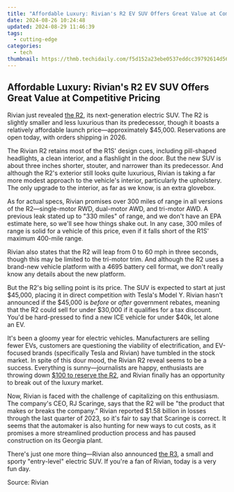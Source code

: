 ```yaml
---
title: "Affordable Luxury: Rivian's R2 EV SUV Offers Great Value at Competitive Pricing"
date: 2024-08-26 10:24:48
updated: 2024-08-29 11:46:39
tags:
  - cutting-edge
categories:
  - tech
thumbnail: https://thmb.techidaily.com/f5d152a23ebe0537eddcc39792614d56215becc5357892b0b77a3b9431bbf691.jpg
---
```


## Affordable Luxury: Rivian's R2 EV SUV Offers Great Value at Competitive Pricing

Rivian just revealed [the R2](https://rivian.com/r2), its next-generation electric SUV. The R2 is slightly smaller and less luxurious than its predecessor, though it boasts a relatively affordable launch price—approximately $45,000\. Reservations are open today, with orders shipping in 2026.

 The Rivian R2 retains most of the R1S' design cues, including pill-shaped headlights, a clean interior, and a flashlight in the door. But the new SUV is about three inches shorter, stouter, and narrower than its predecessor. And although the R2's exterior still looks quite luxurious, Rivian is taking a far more modest approach to the vehicle's interior, particularly the upholstery. The only upgrade to the interior, as far as we know, is an extra glovebox.

 As for actual specs, Rivian promises over 300 miles of range in all versions of the R2—single-motor RWD, dual-motor AWD, and tri-motor AWD. A previous leak stated up to "330 miles" of range, and we don't have an EPA estimate here, so we'll see how things shake out. In any case, 300 miles of range is solid for a vehicle of this price, even if it falls short of the R1S' maximum 400-mile range.

 Rivian also states that the R2 will leap from 0 to 60 mph in three seconds, though this may be limited to the tri-motor trim. And although the R2 uses a brand-new vehicle platform with a 4695 battery cell format, we don't really know any details about the new platform.

 But the R2's big selling point is its price. The SUV is expected to start at just $45,000, placing it in direct competition with Tesla's Model Y. Rivian hasn't announced if the $45,000 is _before_ or _after_ government rebates, meaning that the R2 could sell for under $30,000 if it qualifies for a tax discount. You'd be hard-pressed to find a new ICE vehicle for under $40k, let alone an EV.

 It's been a gloomy year for electric vehicles. Manufacturers are selling fewer EVs, customers are questioning the viability of electrification, and EV-focused brands (specifically Tesla and Rivian) have tumbled in the stock market. In spite of this dour mood, the Rivian R2 reveal seems to be a success. Everything is sunny—journalists are happy, enthusiasts are throwing down [$100 to reserve the R2](https://rivian.com/r2), and Rivian finally has an opportunity to break out of the luxury market.

 Now, Rivian is faced with the challenge of capitalizing on this enthusiasm. The company's CEO, RJ Scaringe, says that the R2 will be "the product that makes or breaks the company.” Rivian reported $1.58 billion in losses through the last quarter of 2023, so it's fair to say that Scaringe is correct. It seems that the automaker is also hunting for new ways to cut costs, as it promises a more streamlined production process and has paused construction on its Georgia plant.

 There's just one more thing—Rivian also announced [the R3](https://location-social.techidaily.com/change-location-on-yik-yak-for-your-lava-blaze-2-pro-to-enjoy-more-fun-drfone-by-drfone-virtual-android/), a small and sporty "entry-level" electric SUV. If you're a fan of Rivian, today is a very fun day.

 Source: Rivian

<ins class="adsbygoogle"
     style="display:block"
     data-ad-format="autorelaxed"
     data-ad-client="ca-pub-7571918770474297"
     data-ad-slot="1223367746"></ins>



<ins class="adsbygoogle"
     style="display:block"
     data-ad-client="ca-pub-7571918770474297"
     data-ad-slot="8358498916"
     data-ad-format="auto"
     data-full-width-responsive="true"></ins>
